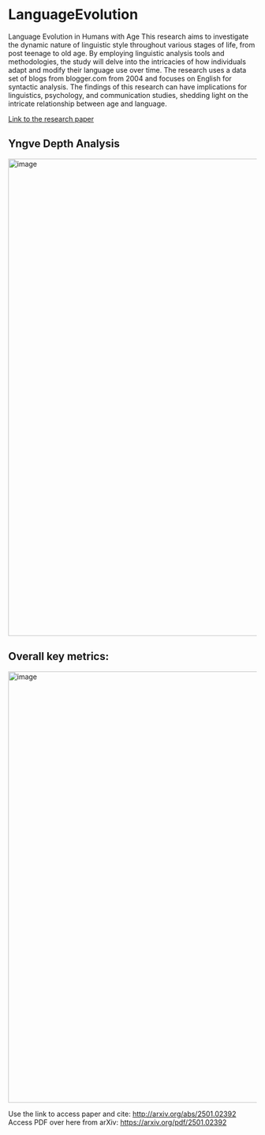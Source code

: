 # LanguageEvolution
Language Evolution in Humans with Age
This research aims to investigate the dynamic nature of linguistic style throughout various stages of life, from post teenage to old age. By employing linguistic analysis tools and methodologies, the study will delve into the intricacies of how individuals adapt and modify their language use over time. The research uses a data set of blogs from blogger.com from 2004 and focuses on English for syntactic analysis. The findings of this research can have implications for linguistics, psychology, and communication studies, shedding light on the intricate relationship between age and language.

[Link to the research paper](languageEvolution.pdf)

## Yngve Depth Analysis
<img width="966" alt="image" src="https://github.com/user-attachments/assets/8cfd8486-e2ef-42c0-9f47-c557bc31a916" />

## Overall key metrics:
<img width="873" alt="image" src="https://github.com/user-attachments/assets/60e8700e-e01a-4025-a31b-6a5d0d6042b6" />


Use the link to access paper and cite: http://arxiv.org/abs/2501.02392
Access PDF over here from arXiv: https://arxiv.org/pdf/2501.02392


